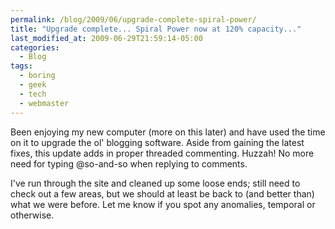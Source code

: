 ```yaml
---
permalink: /blog/2009/06/upgrade-complete-spiral-power/
title: "Upgrade complete... Spiral Power now at 120% capacity..."
last_modified_at: 2009-06-29T21:59:14-05:00
categories:
  - Blog
tags:
  - boring
  - geek
  - tech
  - webmaster
---
```


Been enjoying my new computer (more on this later) and have used the time on it to upgrade the ol' blogging software.
Aside from gaining the latest fixes, this update adds in proper threaded commenting. Huzzah! No more need for typing
@so-and-so when replying to comments.

I've run through the site and cleaned up some loose ends; still need to check out a few areas, but we should at least
be back to (and better than) what we were before. Let me know if you spot any anomalies, temporal or otherwise.